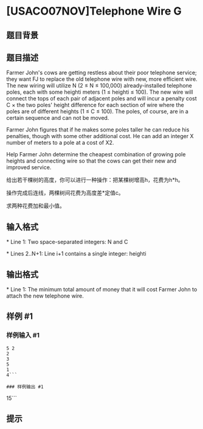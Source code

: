 # [USACO07NOV]Telephone Wire G

## 题目背景



## 题目描述

Farmer John's cows are getting restless about their poor telephone service; they want FJ to replace the old telephone wire with new, more efficient wire. The new wiring will utilize N (2 ≤ N ≤ 100,000) already-installed telephone poles, each with some heighti meters (1 ≤ heighti ≤ 100). The new wire will connect the tops of each pair of adjacent poles and will incur a penalty cost C × the two poles' height difference for each section of wire where the poles are of different heights (1 ≤ C ≤ 100). The poles, of course, are in a certain sequence and can not be moved.

Farmer John figures that if he makes some poles taller he can reduce his penalties, though with some other additional cost. He can add an integer X number of meters to a pole at a cost of X2.

Help Farmer John determine the cheapest combination of growing pole heights and connecting wire so that the cows can get their new and improved service.

给出若干棵树的高度，你可以进行一种操作：把某棵树增高h，花费为h\*h。


操作完成后连线，两棵树间花费为高度差\*定值c。


求两种花费加和最小值。


## 输入格式

\* Line 1: Two space-separated integers: N and C

\* Lines 2..N+1: Line i+1 contains a single integer: heighti


## 输出格式

\* Line 1: The minimum total amount of money that it will cost Farmer John to attach the new telephone wire.


## 样例 #1

### 样例输入 #1
```
5 2
2
3
5
1
4```

### 样例输出 #1

```
15```

## 提示


